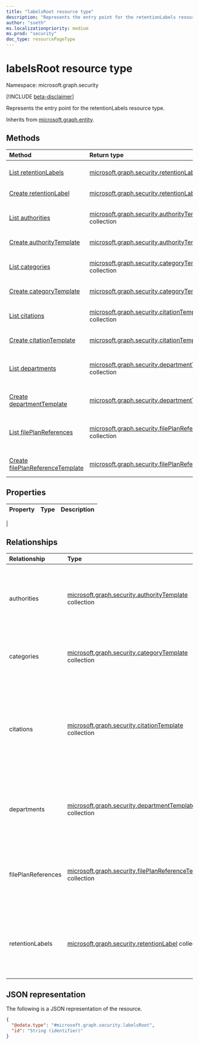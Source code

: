 ```yaml
---
title: "labelsRoot resource type"
description: "Represents the entry point for the retentionLabels resource type."
author: "sseth"
ms.localizationpriority: medium
ms.prod: "security"
doc_type: resourcePageType
---
```


# labelsRoot resource type

Namespace: microsoft.graph.security

[!INCLUDE [beta-disclaimer](../../includes/beta-disclaimer.md)]

Represents the entry point for the retentionLabels resource type.


Inherits from [microsoft.graph.entity](../resources/entity.md).

## Methods
|Method|Return type|Description|
|:---|:---|:---|
|[List retentionLabels](../api/security-retentionlabel-list.md)|[microsoft.graph.security.retentionLabel](../resources/security-retentionlabel.md) collection|Get a list of the [retentionLabel](../resources/security-retentionlabel.md) objects and their properties.|
|[Create retentionLabel](../api/security-retentionlabel-post.md)|[microsoft.graph.security.retentionLabel](../resources/security-retentionlabel.md)|Create a new [retentionLabel](../resources/security-retentionlabel.md) object.|
|[List authorities](../api/security-authoritytemplate-list.md)|[microsoft.graph.security.authorityTemplate](../resources/security-authoritytemplate.md) collection|Get the authorityTemplate resources from the authorities navigation property.|
|[Create authorityTemplate](../api/security-authoritytemplate-post.md)|[microsoft.graph.security.authorityTemplate](../resources/security-authoritytemplate.md)|Create a new authorityTemplate object.|
|[List categories](../api/security-categorytemplate-list.md)|[microsoft.graph.security.categoryTemplate](../resources/security-categorytemplate.md) collection|Get the categoryTemplate resources from the categories navigation property.|
|[Create categoryTemplate](../api/security-categorytemplate-post.md)|[microsoft.graph.security.categoryTemplate](../resources/security-categorytemplate.md)|Create a new categoryTemplate object.|
|[List citations](../api/security-citationtemplate-list.md)|[microsoft.graph.security.citationTemplate](../resources/security-citationtemplate.md) collection|Get the citationTemplate resources from the citations navigation property.|
|[Create citationTemplate](../api/security-citationtemplate-post.md)|[microsoft.graph.security.citationTemplate](../resources/security-citationtemplate.md)|Create a new citationTemplate object.|
|[List departments](../api/security-departmenttemplate-list.md)|[microsoft.graph.security.departmentTemplate](../resources/security-departmenttemplate.md) collection|Get the departmentTemplate resources from the departments navigation property.|
|[Create departmentTemplate](../api/security-departmenttemplate-post.md)|[microsoft.graph.security.departmentTemplate](../resources/security-departmenttemplate.md)|Create a new departmentTemplate object.|
|[List filePlanReferences](../api/security-fileplanreferencetemplate-list.md)|[microsoft.graph.security.filePlanReferenceTemplate](../resources/security-fileplanreferencetemplate.md) collection|Get the filePlanReferenceTemplate resources from the filePlanReferences navigation property.|
|[Create filePlanReferenceTemplate](../api/security-fileplanreferencetemplate-post.md)|[microsoft.graph.security.filePlanReferenceTemplate](../resources/security-fileplanreferencetemplate.md)|Create a new filePlanReferenceTemplate object.|

## Properties
|Property|Type|Description|
|:---|:---|:---|
|



## Relationships
|Relationship|Type|Description|
|:---|:---|:---|
|authorities|[microsoft.graph.security.authorityTemplate](../resources/security-authoritytemplate.md) collection|Specifies the underlying authority that describes the type of content to be retained and its retention schedule.|
|categories|[microsoft.graph.security.categoryTemplate](../resources/security-categorytemplate.md) collection|Specifies a group of similar types of content in a particular department.|
|citations|[microsoft.graph.security.citationTemplate](../resources/security-citationtemplate.md) collection|The specific rule or regulation created by a jurisdiction used to determine whether certain labels and content should be retained or deleted.|
|departments|[microsoft.graph.security.departmentTemplate](../resources/security-departmenttemplate.md) collection|Specifies the department or business unit of an organization to which a label belongs.|
|filePlanReferences|[microsoft.graph.security.filePlanReferenceTemplate](../resources/security-fileplanreferencetemplate.md) collection|Specifies a unique alpha-numeric identifier for an organization’s retention schedule.|
|retentionLabels|[microsoft.graph.security.retentionLabel](../resources/security-retentionlabel.md) collection|Represents how customers can manage their data, whether and for how long to retain or delete it.|


## JSON representation
The following is a JSON representation of the resource.
<!-- {
  "blockType": "resource",
  "keyProperty": "id",
  "@odata.type": "microsoft.graph.security.labelsRoot",
  "baseType": "microsoft.graph.entity",
  "openType": false
}
-->
``` json
{
  "@odata.type": "#microsoft.graph.security.labelsRoot",
  "id": "String (identifier)"
}
```

